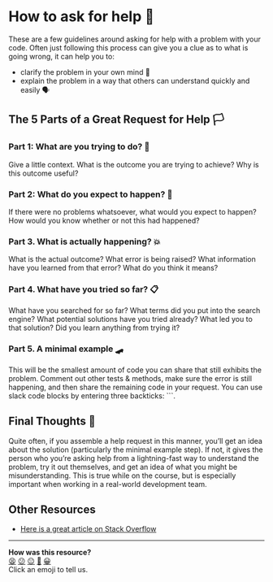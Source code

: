 # How to ask for help 🙏

These are a few guidelines around asking for help with a problem with your code. Often just following this process can give you a clue as to what is going wrong, it can help you to:
  * clarify the problem in your own mind 🧠
  * explain the problem in a way that others can understand quickly and easily 🗣️

## The 5 Parts of a Great Request for Help 🏳️

### Part 1: What are you trying to do? 🤔

Give a little context. What is the outcome you are trying to achieve? Why is this outcome useful?

### Part 2:  What do you expect to happen? 🚀

If there were no problems whatsoever, what would you expect to happen? How would you know whether or not this had happened?

### Part 3. What is actually happening? 💥

What is the actual outcome? What error is being raised? What information have you learned from that error? What do you think it means?

### Part 4. What have you tried so far? 📋

What have you searched for so far? What terms did you put into the search engine? What potential solutions have you tried already? What led you to that solution? Did you learn anything from trying it?

### Part 5. A minimal example 🛹

This will be the smallest amount of code you can share that still exhibits the problem. Comment out other tests & methods, make sure the error is still happening, and then share the remaining code in your request. You can use slack code blocks by entering three backticks: ```.

## Final Thoughts 💬

Quite often, if you assemble a help request in this manner, you’ll get an idea about the solution (particularly the minimal example step). If not, it gives the person who you’re asking help from a lightning-fast way to understand the problem, try it out themselves, and get an idea of what you might be misunderstanding. This is true while on the course, but is especially important when working in a real-world development team.

## Other Resources

* [Here is a great article on Stack Overflow](https://stackoverflow.com/help/how-to-ask)

<!-- BEGIN GENERATED SECTION DO NOT EDIT -->

---

**How was this resource?**  
[😫](https://airtable.com/shrUJ3t7KLMqVRFKR?prefill_Repository=makersacademy%2Fruby_foundations&prefill_File=pills%2Fasking_better_questions.md&prefill_Sentiment=😫) [😕](https://airtable.com/shrUJ3t7KLMqVRFKR?prefill_Repository=makersacademy%2Fruby_foundations&prefill_File=pills%2Fasking_better_questions.md&prefill_Sentiment=😕) [😐](https://airtable.com/shrUJ3t7KLMqVRFKR?prefill_Repository=makersacademy%2Fruby_foundations&prefill_File=pills%2Fasking_better_questions.md&prefill_Sentiment=😐) [🙂](https://airtable.com/shrUJ3t7KLMqVRFKR?prefill_Repository=makersacademy%2Fruby_foundations&prefill_File=pills%2Fasking_better_questions.md&prefill_Sentiment=🙂) [😀](https://airtable.com/shrUJ3t7KLMqVRFKR?prefill_Repository=makersacademy%2Fruby_foundations&prefill_File=pills%2Fasking_better_questions.md&prefill_Sentiment=😀)  
Click an emoji to tell us.

<!-- END GENERATED SECTION DO NOT EDIT -->
